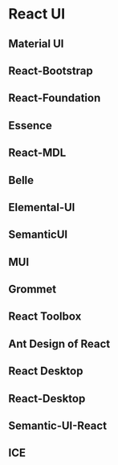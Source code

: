 # React UI

## Material UI

## React-Bootstrap

## React-Foundation

## Essence

## React-MDL

## Belle

## Elemental-UI

## SemanticUI

## MUI

## Grommet

## React Toolbox

## Ant Design of React

## React Desktop

## React-Desktop

## Semantic-UI-React

## ICE
